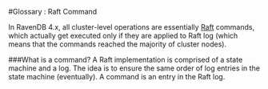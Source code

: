 ﻿#Glossary : Raft Command

In RavenDB 4.x, all cluster-level operations are essentially [Raft](./raft-algorithm) commands, which actually get executed only if they are applied to Raft log (which means that the commands reached the majority of cluster nodes).

###What is a command?
A Raft implementation is comprised of a state machine and a log. The idea is to ensure the same order of log entries in the state machine (eventually).
A command is an entry in the Raft log.
